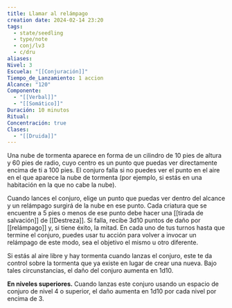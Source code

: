 ```yaml
---
title: Llamar al relámpago
creation date: 2024-02-14 23:20
tags:
  - state/seedling
  - type/note
  - conj/lv3
  - c/dru
aliases: 
Nivel: 3
Escuela: "[[Conjuración]]"
Tiempo_de_Lanzamiento: 1 accion
Alcance: "120"
Componente:
  - "[[Verbal]]"
  - "[[Somático]]"
Duración: 10 minutos
Ritual: 
Concentración: true
Clases:
  - "[[Druida]]"
---
```

Una nube de tormenta aparece en forma de un cilindro de 10 pies de altura y 60 pies de radio, cuyo centro es un punto que puedas ver directamente encima de ti a 100 pies. El conjuro falla si no puedes ver el punto en el aire en el que aparece la nube de tormenta (por ejemplo, si estás en una habitación en la que no cabe la nube).

Cuando lances el conjuro, elige un punto que puedas ver dentro del alcance y un relámpago surgirá de la nube en ese punto. Cada criatura que se encuentre a 5 pies o menos de ese punto debe hacer una [[tirada de salvación]] de [[Destreza]]. Si falla, recibe 3d10 puntos de daño por [[relámpago]] y, si tiene éxito, la mitad. En cada uno de tus turnos hasta que termine el conjuro, puedes usar tu acción para volver a invocar un relámpago de este modo, sea el objetivo el mismo u otro diferente.

Si estás al aire libre y hay tormenta cuando lanzas el conjuro, este te da control sobre la tormenta que ya existe en lugar de crear una nueva. Bajo tales circunstancias, el daño del conjuro aumenta en 1d10.

**En niveles superiores.** Cuando lanzas este conjuro usando un espacio de conjuro de nivel 4 o superior, el daño aumenta en 1d10 por cada nivel por encima de 3.
